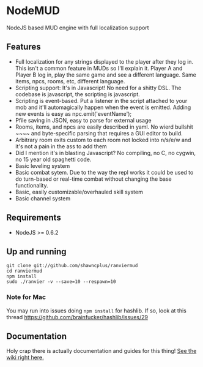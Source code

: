 # NodeMUD
NodeJS based MUD engine with full localization support

## Features
* Full localization for any strings displayed to the player after they log in. This isn't a common feature in MUDs so I'll explain it. Player A and Player B log in, play the same game and see a different language. Same items, npcs, rooms, etc, different language.
* Scripting support: It's in Javascript! No need for a shitty DSL. The codebase is javascript, the scripting is javascript.
* Scripting is event-based. Put a listener in the script attached to your mob and it'll automagically happen when the event is emitted. Adding new events is easy as npc.emit('eventName');
* Pfile saving in JSON, easy to parse for external usage
* Rooms, items, and npcs are easily described in yaml. No wierd bullshit ~~~~ and byte-specific parsing that requires a GUI editor to build.
* Arbitrary room exits custom to each room not locked into n/s/e/w and it's not a pain in the ass to add them
* Did I mention it's in blasting Javascript? No compiling, no C, no cygwin, no 15 year old spaghetti code.
* Basic leveling system
* Basic combat sytem. Due to the way the repl works it could be used to do turn-based or real-time combat without changing the base functionality.
* Basic, easily customizable/overhauled skill system
* Basic channel system

## Requirements

* NodeJS >= 0.6.2

## Up and running

    git clone git://github.com/shawncplus/ranviermud
    cd ranviermud
    npm install
    sudo ./ranvier -v --save=10 --respawn=10
    
### Note for Mac
You may run into issues doing `npm install` for hashlib. If so, look at this thread https://github.com/brainfucker/hashlib/issues/29

## Documentation
Holy crap there is actually documentation and guides for this thing!
[See the wiki right here.](https://github.com/shawncplus/ranviermud/wiki/Home)
